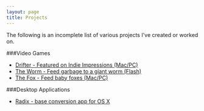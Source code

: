 ```yaml
---
layout: page
title: Projects
---
```


The following is an incomplete list of various projects I've created or worked on. 

###Video Games
* [Drifter - Featured on Indie Impressions (Mac/PC)](http://softwave.itch.io/drifter)
* [The Worm - Feed garbage to a giant worm (Flash)](http://softwave.itch.io/the-worm)
* [The Fox - Feed baby foxes (Mac/PC)](http://gamejolt.com/games/the-fox/32696)

###Desktop Applications
* [Radix - base conversion app for OS X](http://softwave.github.io/Radix/)
